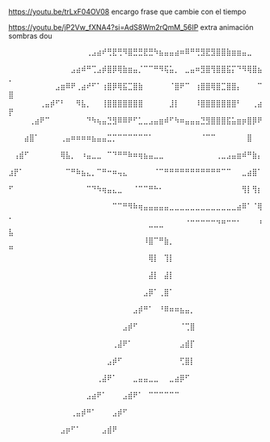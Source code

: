 <https://youtu.be/trLxF04OV08> encargo frase que cambie con el tiempo 

<https://youtu.be/jP2Vw_fXNA4?si=AdS8Wm2rQmM_56IP> extra animación sombras dou

⠀⠀⠀⠀⠀⠀⠀⠀⠀⠀⠀⠀⠀⠀⠀⢀⣠⣴⠞⢛⣟⢛⠻⣿⣛⣛⣟⣛⠳⣦⣤⣤⣴⠶⠿⠛⢛⣻⣟⣻⣿⣿⣷⣶⣶⣤⣀⠀⠀⠀
⠀⠀⠀⠀⠀⠀⠀⠀⠀⠀⠀⠀⣠⣴⠾⠛⢉⣠⡾⣿⡿⢿⣷⣶⣤⡈⠉⠉⠛⠻⢯⣥⡀⠀⣀⣤⠶⣻⣿⢻⣿⣿⣯⡍⠙⠻⢿⣿⣦⡀
⠀⠀⠀⠀⠀⠀⠀⠀⠀⣠⣶⠿⠟⢀⣴⠞⠋⠁⢰⣿⡿⢿⣯⣉⣿⣷⠀⠀⠀⠀⠀⠈⣿⠟⠉⠀⢰⣿⣿⢿⣿⣉⣿⣿⡄⠀⠀⠀⠉⣿
⠀⠀⠀⠀⠀⠀⢀⣤⡾⠋⠃⠀⠀⠻⣧⡀⠀⠀⢸⣿⣿⣿⣿⣿⣿⣿⠀⠀⠀⠀⠀⣸⡇⠀⠀⠀⠸⣿⣿⣿⣿⣿⣿⣿⠃⠀⠀⢀⣴⡟
⠀⠀⠀⠀⢀⣴⠟⠉⠀⠀⠀⠀⠀⠀⠀⠙⠳⢦⣤⣙⣻⠿⠿⠟⠋⣁⣀⣠⣤⣶⠾⠋⠳⠶⣤⣤⣤⣙⣻⣿⣿⣿⣯⣥⣶⡶⣿⡿⠟⠀
⠀⠀⠀⣴⣿⠁⠀⠀⠀⠀⢀⣤⠶⠶⠶⠶⣦⣤⣤⣉⡉⠉⠉⠉⠉⠉⠉⠁⠀⠀⠀⠀⠀⠀⠀⠀⠀⠈⠉⠉⠀⠀⠀⠀⠀⠀⣿⠀⠀⠀
⠀⢠⣾⠋⠀⠀⠀⠀⠀⠀⢿⣧⡀⠀⠰⣤⣀⣀⠀⠉⠙⠛⠛⠷⠶⢶⣦⣤⣀⣀⠀⠀⠀⠀⠀⠀⠀⠀⠀⠀⢀⣀⣠⣤⣶⠾⠛⣷⡄⠀
⣰⡟⠁⠀⠀⠀⠀⠀⠀⠀⠀⠉⠛⠷⣦⣄⡀⠉⠛⠒⠶⢤⣄⠀⠀⠀⠀⠀⠈⠉⠛⠛⠛⠛⠛⠛⠛⠛⠛⠛⠛⠉⠉⠀⠀⣀⣴⣿⠁⠀
⠋⠀⠀⠀⠀⠀⠀⠀⠀⠀⠀⠀⠀⠀⠀⠉⠙⠳⢶⣤⣄⣀⠀⠀⠈⠉⠉⠛⠓⠂⠀⠀⠀⠀⠀⠀⠀⠀⠀⠀⠀⠀⠀⠀⠀⢻⡇⢻⡆⠀
⠀⠀⠀⠀⠀⠀⠀⠀⠀⠀⠀⠀⠀⠀⠀⠀⠀⠀⠀⠀⠉⠉⠛⠻⠷⢶⣤⣤⣤⣤⣤⣀⣀⣀⣀⣀⣀⣀⣀⣀⣀⣀⣀⣀⣴⠿⠁⠈⢿⡀
⠀⠀⠀⠀⠀⠀⠀⠀⠀⠀⠀⠀⠀⠀⠀⠀⠀⠀⠀⠀⠀⠀⠀⠀⠀⠀⠀⣀⣀⣀⠀⠀⠀⠀⠈⠉⠉⠉⠉⠉⠙⠛⠉⠉⠁⠀⠀⠀⠘⣧
⠀⠀⠀⠀⠀⠀⠀⠀⠀⠀⠀⠀⠀⠀⠀⠀⠀⠀⠀⠀⠀⠀⠀⠀⠀⠀⠸⣿⠉⠛⣷⡀⠀⠀⠀⠀⠀⠀⠀⠀⠀⠀⠀⠀⠀⠀⠀⠀⠀⠛
⠀⠀⠀⠀⠀⠀⠀⠀⠀⠀⠀⠀⠀⠀⠀⠀⠀⠀⠀⠀⠀⠀⠀⠀⠀⠀⠀⢿⡇⠀⢹⡇⠀⠀⠀⠀⠀⠀⠀⠀⠀⠀⠀⠀⠀⠀⠀⠀⠀⠀
⠀⠀⠀⠀⠀⠀⠀⠀⠀⠀⠀⠀⠀⠀⠀⠀⠀⠀⠀⠀⠀⠀⠀⠀⠀⠀⠀⣼⡇⠀⣼⡇⠀⠀⠀⠀⠀⠀⠀⠀⠀⠀⠀⠀⠀⠀⠀⠀⠀⠀
⠀⠀⠀⠀⠀⠀⠀⠀⠀⠀⠀⠀⠀⠀⠀⠀⠀⠀⠀⠀⠀⠀⠀⠀⠀⠀⣠⡿⠁⢀⣿⠁⠀⠀⠀⠀⠀⠀⠀⠀⠀⠀⠀⠀⠀⠀⠀⠀⠀⠀
⠀⠀⠀⠀⠀⠀⠀⠀⠀⠀⠀⠀⠀⠀⠀⠀⠀⠀⠀⠀⠀⠀⠀⠀⣠⡾⠛⠁⠀⠘⠿⠶⠶⣦⣤⡀⠀⠀⠀⠀⠀⠀⠀⠀⠀⠀⠀⠀⠀⠀
⠀⠀⠀⠀⠀⠀⠀⠀⠀⠀⠀⠀⠀⠀⠀⠀⠀⠀⠀⠀⠀⠀⣠⡾⠋⠀⠀⠀⠀⠀⠀⠀⠀⠈⢉⣿⠀⠀⠀⠀⠀⠀⠀⠀⠀⠀⠀⠀⠀⠀
⠀⠀⠀⠀⠀⠀⠀⠀⠀⠀⠀⠀⠀⠀⠀⠀⠀⠀⠀⠀⢀⣼⠟⠁⠀⠀⠀⠀⠀⠀⠀⠀⠀⣠⣾⡏⠀⠀⠀⠀⠀⠀⠀⠀⠀⠀⠀⠀⠀⠀
⠀⠀⠀⠀⠀⠀⠀⠀⠀⠀⠀⠀⠀⠀⠀⠀⠀⠀⠀⣠⡾⠋⠀⠀⠀⠀⠀⠀⠀⠀⠀⠀⠀⢋⣿⡇⠀⠀⠀⠀⠀⠀⠀⠀⠀⠀⠀⠀⠀⠀
⠀⠀⠀⠀⠀⠀⠀⠀⠀⠀⠀⠀⠀⠀⠀⠀⠀⢀⣼⠟⠁⠀⠀⠀⣀⣤⣤⣀⣀⠀⠀⣀⣴⡿⠋⠀⠀⠀⠀⠀⠀⠀⠀⠀⠀⠀⠀⠀⠀⠀
⠀⠀⠀⠀⠀⠀⠀⠀⠀⠀⠀⠀⠀⠀⠀⣠⣴⠟⠁⠀⠀⠀⣠⣾⠟⠁⠀⠉⠉⠉⠉⠉⠉⠀⠀⠀⠀⠀⠀⠀⠀⠀⠀⠀⠀⠀⠀⠀⠀⠀
⠀⠀⠀⠀⠀⠀⠀⠀⠀⠀⠀⠀⢀⣤⡾⠛⠁⠀⠀⠀⣠⡾⠋⠀⠀⠀⠀⠀⠀⠀⠀⠀⠀⠀⠀⠀⠀⠀⠀⠀⠀⠀⠀⠀⠀⠀⠀⠀⠀⠀
⠀⠀⠀⠀⠀⠀⠀⠀⠀⠀⣠⡶⠋⠁⠀⠀⠀⠀⣠⣾⠟⠀⠀⠀⠀⠀⠀⠀⠀⠀⠀⠀⠀⠀⠀⠀⠀⠀⠀⠀⠀⠀⠀⠀⠀⠀⠀⠀⠀⠀
